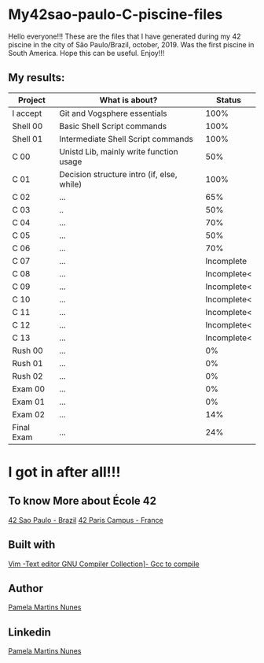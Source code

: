 <!DOCTYPE html>
<html>
    <head>
<!--	<style>
	.fail {
		color: rgb(255, 0, 0);
	}
	.pass {
		color: rgb(0, 255, 0);
	}
 </style>  Github md does not suport color text -->
</head>
<head> 
	<body>
<h1> My42sao-paulo-C-piscine-files </h1>
 Hello everyone!!! These are the files that I have generated during my 42 piscine in the city of São Paulo/Brazil, october, 2019.
 Was the first piscine in South America.
 Hope this can be useful.
 Enjoy!!!

<h2> My results:</h2>

 <table>
        <thead>
                <tr>
                    <th>Project</th>
                    <th>What is about? </th>
                    <th>Status</th>
					</tr>
            </thead>
            <tbody>
                <tr>
                    <td>I accept</td>
                    <td>Git and Vogsphere essentials</td>
                    <td class="pass">100%</td>
                </tr>
                <tr>
                    <td>Shell 00</td>
                    <td>Basic Shell Script commands</td>
                    <td class="pass">100%</td>
                </tr>
                <tr>
                    <td>Shell 01</td>
                    <td>Intermediate Shell Script commands</td>
                    <td class="pass">100%</td>
                </tr>
				 <tr>
                    <td>C 00</td>
                    <td>Unistd Lib, mainly write function usage</td>
                    <td class="pass">50%</td>
                </tr>
				 <tr>
                    <td> C 01</td>
                    <td>Decision structure intro (if, else, while)</td>
                    <td class="pass">100%</td>
                </tr>
				 <tr>
                    <td>C 02</td>  
                    <td>...</td>
                    <td class="pass">65%</td>
                </tr>
				 <tr>
                    <td>C 03</td>
                    <td>..</td>
                    <td class="pass">50%</td>
                </tr>
				<tr>
                    <td>C 04</td>
                    <td>...</td>
                    <td class="pass">70%</td>
                </tr> 
				<tr>
                    <td>C 05 </td>
                    <td>...</td>
                    <td class="pass">50%</td>
                </tr>
				<tr>
                    <td>C 06</td>
                    <td>...</td>
                    <td class="pass">70%</td>
                </tr>
				<tr>
                    <td>C 07</td>
                    <td>...</td>
                    <td>Incomplete</td>
                </tr>
				<tr>
                    <td>C 08</td>
                    <td>...</td>
                    <td>Incomplete<</td>
                </tr>
				<tr>
                    <td>C 09</td>
                    <td>...</td>
                    <td>Incomplete<</td>
                </tr>
				<tr>
                    <td>C 10</td>
                    <td>...</td>
                    <td>Incomplete<</td>
                </tr>
				<tr>
                    <td>C 11</td>
                    <td>...</td>
                    <td>Incomplete<</td>
                </tr>
				<tr>
                    <td>C 12</td>
                    <td>...</td>
                    <td>Incomplete<</td>
                </tr>
				<tr>
                    <td>C 13</td>
                    <td>...</td>
                    <td>Incomplete<</td>
                </tr>
				<tr>
                    <td>Rush 00</td>
                    <td>...</td>
                    <td class="fail">0%</td>
                </tr>
				<tr>
                    <td>Rush 01</td>
                    <td>...</td>
                    <td class="fail">0%</td>
                </tr>
				<tr>
                    <td>Rush 02</td>
                    <td>...</td>
                    <td class="fail">0%</td>
                </tr>
				<tr>
                    <td>Exam 00</td>
                    <td>...</td>
                    <td class="fail">0%</td>
                </tr>
				<tr>
                    <td>Exam 01</td>
                    <td>...</td>
                    <td class="fail">0%</td>
                </tr>
				<tr>
                    <td>Exam 02</td>
                    <td>...</td>
                    <td class="pass">14%</td>
                </tr>
				<tr>
                    <td>Final Exam</td>
                    <td>...</td>
                    <td class="fail">24%</td>
                </tr>
            </tbody>
        </table>

<h1> I got in after all!!!</h1>

<h2> To know More about École 42 </h2>
<a href ="https://www.42sp.org.br/">42 Sao Paulo - Brazil</a>
<a href ="https://www.42.fr/">42 Paris Campus - France</a>

## Built with

<a href ="https://www.vim.org/">Vim -Text editor </a>
<a href ="https://gcc.gnu.org/">GNU Compiler Collection]- Gcc to compile</a>

<h2> Author </h2>

<a href ="https://github.com/pmartinsn">Pamela Martins Nunes</a>

<h2> Linkedin </h2>
 
<a href ="https://www.linkedin.com/in/pamelaillisse/">Pamela Martins Nunes</a>

</body>
</html>
